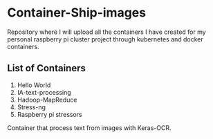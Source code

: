 # Container-Ship-images

Repository where I will upload all the containers I have created for my personal raspberry pi cluster project through kubernetes and docker containers.

## List of Containers

1. Hello World
2. IA-text-processing 
3. Hadoop-MapReduce
4. Stress-ng 
5. Raspberry pi stressors

Container that process text from images with Keras-OCR.
